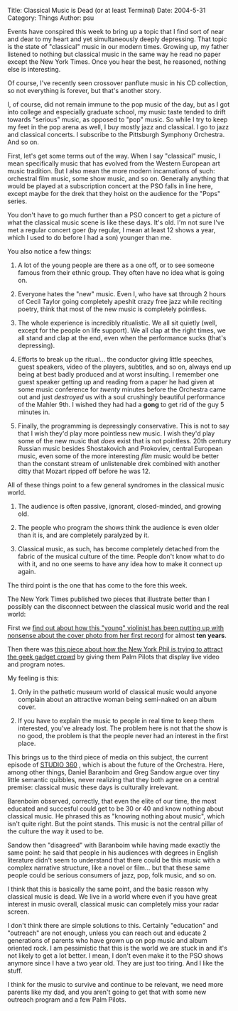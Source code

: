 Title: Classical Music is Dead (or at least Terminal)
Date: 2004-5-31
Category: Things
Author: psu

<p>Events have conspired this week to bring up a topic that I find sort of near and dear to my heart and yet simultaneously deeply depressing. That topic is the state of "classical" music in our modern times. Growing up, my father listened to nothing but classical music in the same way he read no paper except the New York Times. Once you hear the best, he reasoned, nothing else is interesting.</p>

<a name="more"></a>
<p>Of course, I've recently seen crossover panflute music in his CD collection, so not everything is forever, but that's another story.</p>

<p>I, of course, did not remain immune to the pop music of the day, but as I got into college and especially graduate school, my music taste tended to drift towards "serious" music, as opposed to "pop" music. So while  I try to keep my feet in the pop arena as well, I buy mostly jazz and classical. I go to jazz and classical concerts. I subscribe to the Pittsburgh Symphony Orchestra. And so on.</p>

<p>First, let's get some terms out of the way. When I say "classical" music, I mean specifically music that has evolved from the Western European art music tradition. But I also mean the more modern incarnations of such: orchestral film music, some show music, and so on. Generally anything that would be played at a subscription concert at the PSO falls in line here, except maybe for the drek that they hoist on the audience for the "Pops" series.</p>

<p>You don't have to go much further than a PSO concert to get a picture of what the classical music scene is like these days. It's old. I'm not sure I've met a regular concert goer (by regular, I mean at least 12 shows a year, which I used to do before I had a son) younger than me.</p>

<p>You also notice a few things:</p>

1. A lot of the young people are there as a one off, or to see someone famous from their ethnic group. They often have no idea what is going on.

2. Everyone hates the "new" music. Even I, who have sat through 2 hours of Cecil Taylor going completely apeshit crazy free jazz while reciting poetry, think that most of the new music is completely pointless.

3. The whole experience is incredibly ritualistic. We all sit quietly (well, except for the people on life support). We all clap at the right times, we all stand and clap at the end, even when the performance sucks (that's depressing).

4. Efforts to break up the ritual... the conductor giving little speeches, guest speakers, video of the players, subtitles, and so on, always end up being at best badly produced and at worst insulting. I remember one guest speaker getting up and reading from a paper he had given at some music conference for <em>twenty</em> minutes before the Orchestra came out and just <em>destroyed</em> us with a soul crushingly beautiful performance of the Mahler 9th. I wished they had had a <strong>gong</strong> to get rid of the guy 5 minutes in.

5. Finally, the programming is depressingly conservative. This is not to say that I wish they'd play more pointless new music. I wish they'd play some of the new music that <em>does</em> exist that is not pointless. 20th century Russian music besides Shostakovich and Prokoviev, central European music, even some of the more interesting <em>film</em> music would be better than the constant stream of unlistenable drek combined with another ditty that Mozart ripped off before he was 12.

<p>All of these things point to a few general syndromes in the classical music world.</p>

1. The audience is often passive, ignorant, closed-minded, and growing old.

2. The people who program the shows think the audience is even older than it is, and are completely paralyzed by it.

3. Classical music, as such, has become completely detached from the fabric of the musical culture of the time. People don't know what to do with it, and no one seems to have any idea how to make it connect up again.

<p>The third point is the one that has come to the fore this week.</p>

<p>The New York Times published two pieces that illustrate better than I possibly can the disconnect between the classical music world and the real world:</p>

<p>First we <a href="http://nytimes.com/2004/05/27/arts/music/27BABE.html?8hpib=&#38;pagewanted=all&#38;position=">find out about how this "young" violinist has been putting up with nonsense about the cover photo from her first record</a> for almost <strong>ten years</strong>.</p>

<p>Then there was <a href="http://nytimes.com/2004/05/29/arts/music/29FISH.html">this piece about how the New York Phil is trying to attract the geek gadget crowd</a>  by giving them Palm Pilots that display live video and program notes.</p>

<p>My feeling is this:</p>

1. Only in the pathetic museum world of classical music would anyone complain about an attractive woman being semi-naked on an album cover.

2. If you have to explain the music to people in real time to keep them interested, you've already lost. The problem here is not that the show is no good, the problem is that the people never had an interest in the first place.

<p>This brings us to the third piece of media on this subject, the current episode of <a href="http://www.wnyc.org/studio360/show.html">STUDIO 360</a> , which is about the future of the Orchestra. Here, among other things, Daniel Baranboim and Greg Sandow argue over tiny little semantic quibbles, never realizing that they both agree on a central premise: classical music these days is culturally irrelevant.</p>

<p>Barenboim observed, correctly, that even the elite of our time, the most educated and succesful could get to be 30 or 40 and know nothing about classical music. He phrased this as "knowing nothing about music", which isn't quite right. But the point stands. This music is not the central pillar of the culture the way it used to be.</p>

<p>Sandow then "disagreed" with Baranboim while having made exactly the same point: he said that people in his audiences with degrees in English literature didn't seem to understand that there could be this music with a complex narrative structure, like a novel or film... but that these same people could be serious consumers of jazz, pop, folk music, and so on.</p>

<p>I think that this is basically the same point, and the basic reason why classical music is dead. We live in a world where even if you have great interest in music overall, classical music can completely miss your radar screen.</p>

<p>I don't think there are simple solutions to this. Certainly "education" and "outreach" are not enough, unless you can reach out and educate 2 generations of parents who have grown up on pop music and album oriented rock. I am pessimistic that this is the world we are stuck in and it's not likely to get a lot better. I mean, I don't even make it to the PSO shows anymore since I have a two year old. They are just too tiring. And I like the stuff.</p>

<p>I think for the music to survive and continue to be relevant, we need more parents like my dad, and you aren't going to get that with some new outreach program and a few Palm Pilots.</p>
